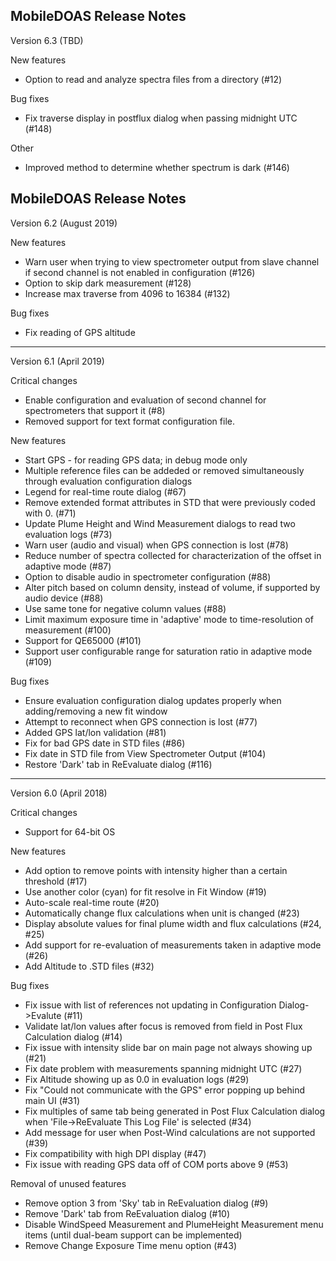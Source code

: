 MobileDOAS Release Notes
-----------------------------------------------------
Version 6.3 (TBD)

New features
* Option to read and analyze spectra files from a directory (#12)

Bug fixes
* Fix traverse display in postflux dialog when passing midnight UTC (#148)

Other
* Improved method to determine whether spectrum is dark (#146)


MobileDOAS Release Notes
-----------------------------------------------------
Version 6.2 (August 2019)

New features
* Warn user when trying to view spectrometer output from slave channel if second channel is not enabled in configuration (#126)
* Option to skip dark measurement (#128)
* Increase max traverse from 4096 to 16384 (#132)

Bug fixes
* Fix reading of GPS altitude

-----------------------------------------------------
Version 6.1 (April 2019)

Critical changes
* Enable configuration and evaluation of second channel for spectrometers that support it (#8)
* Removed support for text format configuration file.

New features
* Start GPS - for reading GPS data; in debug mode only
* Multiple reference files can be addeded or removed simultaneously through evaluation configuration dialogs
* Legend for real-time route dialog (#67)
* Remove extended format attributes in STD that were previously coded with 0. (#71)
* Update Plume Height and Wind Measurement dialogs to read two evaluation logs (#73)
* Warn user (audio and visual) when GPS connection is lost (#78)
* Reduce number of spectra collected for characterization of the offset in adaptive mode (#87)
* Option to disable audio in spectrometer configuration (#88)
* Alter pitch based on column density, instead of volume, if supported by audio device (#88)
* Use same tone for negative column values (#88)
* Limit maximum exposure time in 'adaptive' mode to time-resolution of measurement (#100)
* Support for QE65000 (#101)
* Support user configurable range for saturation ratio in adaptive mode (#109)

Bug fixes
* Ensure evaluation configuration dialog updates properly when adding/removing a new fit window
* Attempt to reconnect when GPS connection is lost (#77)
* Added GPS lat/lon validation (#81)
* Fix for bad GPS date in STD files (#86)
* Fix date in STD file from View Spectrometer Output (#104)
* Restore 'Dark' tab in ReEvaluate dialog (#116)

-----------------------------------------------------
Version 6.0 (April 2018)

Critical changes
* Support for 64-bit OS

New features
* Add option to remove points with intensity higher than a certain threshold (#17)
* Use another color (cyan) for fit resolve in Fit Window (#19)
* Auto-scale real-time route (#20)
* Automatically change flux calculations when unit is changed (#23)
* Display absolute values for final plume width and flux calculations (#24, #25)
* Add support for re-evaluation of measurements taken in adaptive mode (#26)
* Add Altitude to .STD files (#32)

Bug fixes
* Fix issue with list of references not updating in Configuration Dialog->Evalute (#11)
* Validate lat/lon values after focus is removed from field in Post Flux Calculation dialog (#14)
* Fix issue with intensity slide bar on main page not always showing up (#21)
* Fix date problem with measurements spanning midnight UTC (#27)
* Fix Altitude showing up as 0.0 in evaluation logs (#29)
* Fix "Could not communicate with the GPS" error popping up behind main UI (#31)
* Fix multiples of same tab being generated in Post Flux Calculation dialog when 'File->ReEvaluate This Log File' is selected (#34)
* Add message for user when Post-Wind calculations are not supported (#39)
* Fix compatibility with high DPI display (#47)
* Fix issue with reading GPS data off of COM ports above 9 (#53)

Removal of unused features
* Remove option 3 from 'Sky' tab in ReEvaluation dialog (#9)
* Remove 'Dark' tab from ReEvaluation dialog (#10)
* Disable WindSpeed Measurement and PlumeHeight Measurement menu items (until dual-beam support can be implemented)
* Remove Change Exposure Time menu option (#43)
